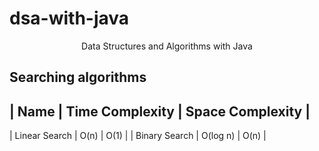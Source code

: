 # dsa-with-java
<p align="center">
 Data Structures and Algorithms with Java
</p>

## Searching algorithms
  | Name | Time Complexity | Space Complexity |
----------------------------------------------------
 | Linear Search | O(n) | O(1) |
 | Binary Search | O(log n) | O(n) | 